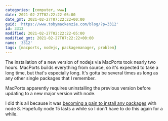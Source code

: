 ```yaml
---
categories: [computer, www]
date: 2021-02-27T02:22:22-05:00
date_gmt: 2021-02-27T07:22:22+00:00
guid: 'https://www.tobymackenzie.com/blog/?p=3312'
id: 3312
modified: 2021-02-27T02:22:22-05:00
modified_gmt: 2021-02-27T07:22:22+00:00
name: '3312'
tags: [macports, nodejs, packagemanager, problem]
---
```


The installation of a new version of nodejs via MacPorts took nearly two hours.<!--more-->  MacPorts builds everything from source, so it's expected to take a long time, but that's especially long.  It's gotta be several times as long as any other single packages that I remember.

MacPorts apparently requires uninstalling the previous version before updating to a new major version with node.

I did this all because it was [becoming a pain to install any packages](/blog/2021/02/26/3310/) with node 8.  Hopefully node 15 lasts a while so I don't have to do this again for a while.
